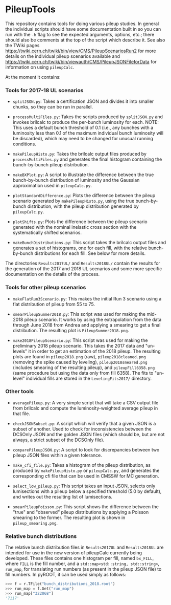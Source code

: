 # PileupTools

This repository contains tools for doing various pileup studies. In general the individual scripts should have some documentation built in so you can run with the `-h` flag to see the expected arguments, options, etc.; there should also be comments at the top of the script which describe it. See also the TWiki pages <https://twiki.cern.ch/twiki/bin/view/CMS/PileupScenariosRun2> for more details on the individual pileup scenarios available and <https://twiki.cern.ch/twiki/bin/viewauth/CMS/PileupJSONFileforData> for information on using `pileupCalc`.

At the moment it contains:

### Tools for 2017-18 UL scenarios

* `splitJSON.py`: Takes a certification JSON and divides it into smaller chunks, so they can be run in parallel.

* `processMultiFiles.py`: Takes the scripts produced by `splitJSON.py` and invokes brilcalc to produce the per-bunch luminosity for each. NOTE: This uses a default bunch threshold of 0.1 (i.e., any bunches with a luminosity less than 0.1 of the maximum individual bunch luminosity will be discarded), which may need to be changed for unusual running conditions.

* `makePileupHisto.py`: Takes the brilcalc output files produced by `processMultiFiles.py` and generates the final histogram containing the bunch-by-bunch pileup distribution.

* `makeBXPlot.py`: A script to illustrate the difference between the true bunch-by-bunch distribution of luminosity and the Gaussian approximation used in `pileupCalc.py`.

* `plotStandardDifference.py`: Plots the difference between the pileup scenario generated by `makePileupHisto.py`, using the true bunch-by-bunch distribution, with the pileup distribution generated by `pileupCalc.py`.

* `plotShifts.py`: Plots the difference between the pileup scenario generated with the nominal inelastic cross section with the systematically shifted scenarios.

* `makeBunchDistributions.py`: This script takes the brilcalc output files and generates a set of histograms, one for each fill, with the relative bunch-by-bunch distributions for each fill. See below for more details.

The directories `Results2017UL/` and `Results2018UL/` contain the results for the generation of the 2017 and 2018 UL scenarios and some more specific documentation on the details of the process.

### Tools for other pileup scenarios

* `makeFlatRun3Scenario.py`: This makes the initial Run 3 scenario using a flat distribution of pileup from 55 to 75.

* `smearPileupSummer2018.py`: This script was used for making the mid-2018 pileup scenario. It works by using the extrapolation from the data through June 2018 from Andrea and applying a smearing to get a final distribution. The resulting plot is `PileupSummer2018.png`.

* `make2018PileupScenario.py`: This script was used for making the preliminary 2018 pileup scenario. This takes the 2017 data and "un-levels" it in order to get an estimation of the 2018 pileup. The resulting plots are found in `pileup2018.png` (raw), `pileup2018cleaned.png` (removing the spike caused by leveling), `pileup2018smeared.png` (includes smearing of the resulting pileup), and `pileupFill6358.png` (same procedure but using the data only from fill 6358). The fits to "un-level" individual fills are stored in the `LevelingFits2017/` directory.

### Other tools

* `averagePileup.py`: A very simple script that will take a CSV output file from brilcalc and compute the luminosity-weighted average pileup in that file.

* `checkJSONSubset.py`: A script which will verify that a given JSON is a subset of another. Used to check for inconsistencies between the DCSOnly JSON and the golden JSON files (which should be, but are not always, a strict subset of the DCSOnly file).

* `comparePileupJSON.py`: A script to look for discrepancies between two pileup JSON files within a given tolerance.

* `make_cfi_file.py`: Takes a histogram of the pileup distribution, as produced by `makePileupHisto.py` or `pileupCalc.py`, and generates the corresponding cfi file that can be used in CMSSW for MC generation.

* `select_low_pileup.py`: This script takes an input JSON, selects only lumisections with a pileup below a specified threshold (5.0 by default), and writes out the resulting list of lumisections.

* `smearPileupPoisson.py`: This script shows the difference between the "true" and "observed" pileup distributions by applying a Poisson smearing to the former. The resulting plot is shown in `pileup_smearing.png`.

### Relative bunch distributions

The relative bunch distribution files in `Results2017UL` and `Results2018UL` are intended for use in the new version of pileupCalc currently being developed. These files contains one histogram per fill, named `bx_FILL`, where `FILL` is the fill number, and a `std::map<std::string, std::string>`, `run_map`, for translating run numbers (as present in the pileup JSON file) to fill numbers. In pyROOT, it can be used simply as follows:

```python
>>> f = r.TFile("bunch_distributions_2018.root")
>>> run_map = f.Get("run_map")
>>> run_map["322068"]
'7117'
```
